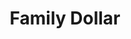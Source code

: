 ---
title: "Family Dollar"
url: /newport-news/family-dollar-warwick-boulevard/
shop: variety store
---